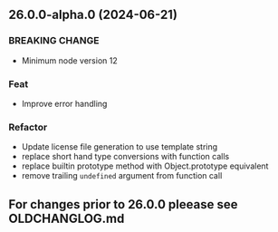 ## 26.0.0-alpha.0 (2024-06-21)

### BREAKING CHANGE

- Minimum node version 12

### Feat

- Improve error handling

### Refactor

- Update license file generation to use template string
- replace short hand type conversions with function calls
- replace builtin prototype method with Object.prototype equivalent
- remove trailing `undefined` argument from function call

## For changes prior to 26.0.0 pleease see OLDCHANGLOG.md
